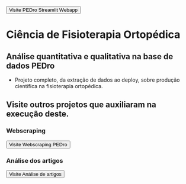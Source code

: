 <a href="https://bruno-donato-webapp-pedro-webapp-pedro-j8fsah.streamlit.app/">
  <button>Visite PEDro Streamlit Webapp</button>
</a>

# Ciência de Fisioterapia Ortopédica
## Análise quantitativa e qualitativa na base de dados PEDro
- Projeto completo, da extração de dados ao deploy, sobre produção científica na fisioterapia ortopédica.

## Visite outros projetos que auxiliaram na execução deste.
### Webscraping
<a href="https://github.com/Bruno-Donato/webscraping_artigos_fisio">
  <button>Visite Webscraping PEDro</button>
</a>

### Análise dos artigos
<a href="https://github.com/Bruno-Donato/analise_artigos_fisio_web_scraping">
  <button>Visite Análise de artigos</button>
</a>
